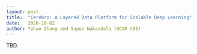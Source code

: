 ```yaml
---
layout: post
title:  "Cerebro: A Layered Data Platform for Scalable Deep Learning"
date:   2020-10-02
author: Yuhao Zhang and Supun Nakandala (UCSD CSE)
---
```


TBD.
